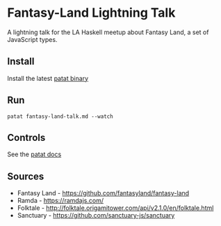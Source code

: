 # Fantasy-Land Lightning Talk

A lightning talk for the LA Haskell meetup about Fantasy Land, a set of JavaScript types.

## Install

Install the latest [patat binary](https://github.com/jaspervdj/patat/releases)

## Run

```text
patat fantasy-land-talk.md --watch
```

## Controls

See the [patat docs](https://github.com/jaspervdj/patat#from-source)

## Sources

- Fantasy Land - https://github.com/fantasyland/fantasy-land
- Ramda - https://ramdajs.com/
- Folktale - http://folktale.origamitower.com/api/v2.1.0/en/folktale.html
- Sanctuary - https://github.com/sanctuary-js/sanctuary
